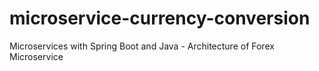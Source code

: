# microservice-currency-conversion

Microservices with Spring Boot and Java - Architecture of Forex Microservice

